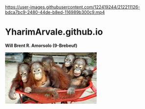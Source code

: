 

https://user-images.githubusercontent.com/122419244/212211126-bdca7bc9-2480-44de-b8ed-116989b300c9.mp4

# YharimArvale.github.io
**Will Brent R. Amorsolo (9-Brebeuf)**

![Baby Orangutans](man.jfif)

